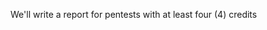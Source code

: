 We'll write a report for pentests with at least four (4) credits
<!-- Change for the new credit implementation on May 31, 2022 -->